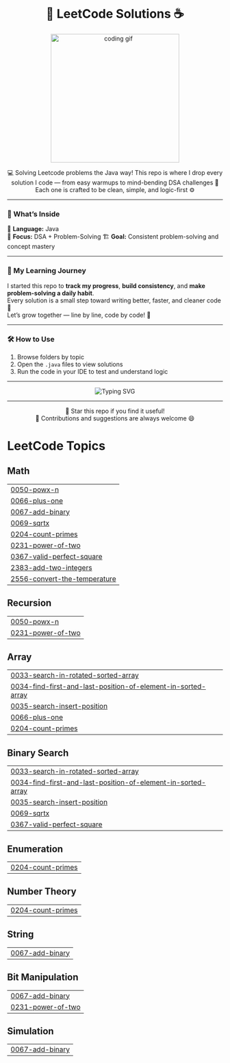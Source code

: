 <h1 align="center">🚀 LeetCode Solutions ☕</h1>

<p align="center">
  <img src="https://media.tenor.com/2uyENRmiUt0AAAAC/coding.gif" width="300" alt="coding gif"/>
</p>

<p align="center">
  💻 Solving Leetcode problems the Java way!  
  This repo is where I drop every solution I code — from easy warmups to mind-bending DSA challenges 🧠  
  Each one is crafted to be clean, simple, and logic-first ⚙️  
</p>

---

### 🧩 What’s Inside

📘 **Language:** Java  
🧠 **Focus:** DSA + Problem-Solving 
🏗 **Goal:** Consistent problem-solving and concept mastery 

---

### 🌱 My Learning Journey
I started this repo to **track my progress**, **build consistency**, and **make problem-solving a daily habit**.  
Every solution is a small step toward writing better, faster, and cleaner code 🌟  
Let’s grow together — line by line, code by code! 💪  

---



### 🛠 How to Use

1. Browse folders by topic  
2. Open the `.java` files to view solutions  
3. Run the code in your IDE to test and understand logic  

---

<p align="center">
  <img src="https://readme-typing-svg.herokuapp.com?font=Fira+Code&pause=1000&color=00C853&width=435&lines=Keep+Coding...;Keep+Learning...;Keep+Improving!+🔥" alt="Typing SVG" />
</p>

---

<p align="center">
  🌟 Star this repo if you find it useful!  
  <br/>
  💬 Contributions and suggestions are always welcome 😄
</p>

<!---LeetCode Topics Start-->
# LeetCode Topics
## Math
|  |
| ------- |
| [0050-powx-n](https://github.com/bunnybhargavi/Leetcode/tree/master/0050-powx-n) |
| [0066-plus-one](https://github.com/bunnybhargavi/Leetcode/tree/master/0066-plus-one) |
| [0067-add-binary](https://github.com/bunnybhargavi/Leetcode/tree/master/0067-add-binary) |
| [0069-sqrtx](https://github.com/bunnybhargavi/Leetcode/tree/master/0069-sqrtx) |
| [0204-count-primes](https://github.com/bunnybhargavi/Leetcode/tree/master/0204-count-primes) |
| [0231-power-of-two](https://github.com/bunnybhargavi/Leetcode/tree/master/0231-power-of-two) |
| [0367-valid-perfect-square](https://github.com/bunnybhargavi/Leetcode/tree/master/0367-valid-perfect-square) |
| [2383-add-two-integers](https://github.com/bunnybhargavi/Leetcode/tree/master/2383-add-two-integers) |
| [2556-convert-the-temperature](https://github.com/bunnybhargavi/Leetcode/tree/master/2556-convert-the-temperature) |
## Recursion
|  |
| ------- |
| [0050-powx-n](https://github.com/bunnybhargavi/Leetcode/tree/master/0050-powx-n) |
| [0231-power-of-two](https://github.com/bunnybhargavi/Leetcode/tree/master/0231-power-of-two) |
## Array
|  |
| ------- |
| [0033-search-in-rotated-sorted-array](https://github.com/bunnybhargavi/Leetcode/tree/master/0033-search-in-rotated-sorted-array) |
| [0034-find-first-and-last-position-of-element-in-sorted-array](https://github.com/bunnybhargavi/Leetcode/tree/master/0034-find-first-and-last-position-of-element-in-sorted-array) |
| [0035-search-insert-position](https://github.com/bunnybhargavi/Leetcode/tree/master/0035-search-insert-position) |
| [0066-plus-one](https://github.com/bunnybhargavi/Leetcode/tree/master/0066-plus-one) |
| [0204-count-primes](https://github.com/bunnybhargavi/Leetcode/tree/master/0204-count-primes) |
## Binary Search
|  |
| ------- |
| [0033-search-in-rotated-sorted-array](https://github.com/bunnybhargavi/Leetcode/tree/master/0033-search-in-rotated-sorted-array) |
| [0034-find-first-and-last-position-of-element-in-sorted-array](https://github.com/bunnybhargavi/Leetcode/tree/master/0034-find-first-and-last-position-of-element-in-sorted-array) |
| [0035-search-insert-position](https://github.com/bunnybhargavi/Leetcode/tree/master/0035-search-insert-position) |
| [0069-sqrtx](https://github.com/bunnybhargavi/Leetcode/tree/master/0069-sqrtx) |
| [0367-valid-perfect-square](https://github.com/bunnybhargavi/Leetcode/tree/master/0367-valid-perfect-square) |
## Enumeration
|  |
| ------- |
| [0204-count-primes](https://github.com/bunnybhargavi/Leetcode/tree/master/0204-count-primes) |
## Number Theory
|  |
| ------- |
| [0204-count-primes](https://github.com/bunnybhargavi/Leetcode/tree/master/0204-count-primes) |
## String
|  |
| ------- |
| [0067-add-binary](https://github.com/bunnybhargavi/Leetcode/tree/master/0067-add-binary) |
## Bit Manipulation
|  |
| ------- |
| [0067-add-binary](https://github.com/bunnybhargavi/Leetcode/tree/master/0067-add-binary) |
| [0231-power-of-two](https://github.com/bunnybhargavi/Leetcode/tree/master/0231-power-of-two) |
## Simulation
|  |
| ------- |
| [0067-add-binary](https://github.com/bunnybhargavi/Leetcode/tree/master/0067-add-binary) |
<!---LeetCode Topics End-->
